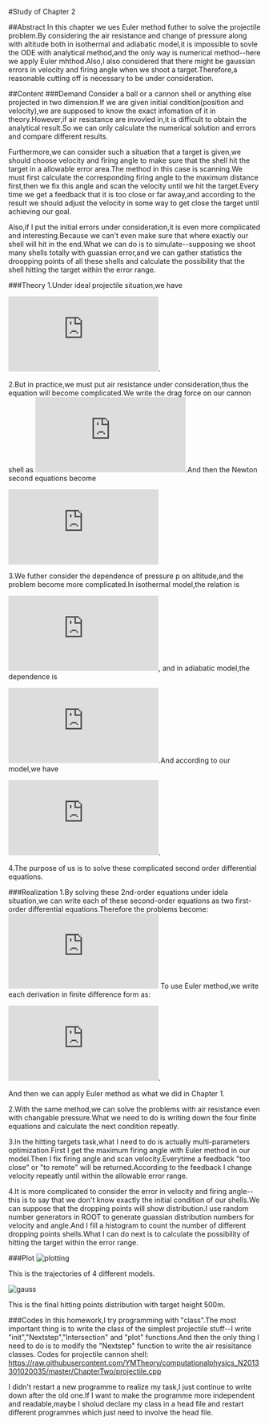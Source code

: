 #Study of Chapter 2

##Abstract
In this chapter we ues Euler method futher to solve the projectile problem.By considering the air resistance and change of pressure along with altitude both in isothermal and adiabatic model,it is impossible to sovle the ODE with analytical method,and the only way is numerical method--here we apply Euler mhthod.Also,I also considered that there might be gaussian errors in velocity and firing angle when we shoot a target.Therefore,a reasonable cutting off is necessary to be under consideration.

##Content
###Demand
Consider a ball or a cannon shell or anything else projected in two dimension.If we are given initial condition(position and velocity),we are supposed to know the exact infomation of it in theory.However,if air resistance are invovled in,it is difficult to obtain the analytical result.So we can only calculate the numerical solution and errors and compare different results.

Furthermore,we can consider such a situation that a target is given,we should choose velocity and firing angle to make sure that the shell hit the target in a allowable error area.The method in this case is scanning.We must first calculate the corresponding firing angle to the maximum distance first,then we fix this angle and scan the velocity until we hit the target.Every time we get a feedback that it is too close or far away,and according to the result we should adjust the velocity in some way to get close the target until achieving our goal.

Also,if I put the initial errors under consideration,it is even more complicated and interesting.Because we can't even make sure that where exactly our shell will hit in the end.What we can do is to simulate--supposing we shoot many shells totally with guassian error,and we can gather statistics the droopping points of all these shells and calculate the possibility that the shell hitting the target within the error range.

###Theory
1.Under ideal projectile situation,we have

![ideal Newton equation](http://latex.codecogs.com/gif.latex?%5Cfrac%7Bd%5E2x%7D%7Bdt%5E2%7D%3D0%2C%5Cfrac%7Bd%5E2y%7D%7Bdt%5E2%7D%3D-g).

2.But in practice,we must put air resistance under consideration,thus the equation will become complicated.We write the drag force on our cannon shell as ![drag force](http://latex.codecogs.com/gif.latex?F_%7Bdrag%7D%3D-B_2v%5E2).And then the Newton second equations become 

![air resistance](http://latex.codecogs.com/gif.latex?%5Cfrac%7Bd%5E2x%7D%7Bdt%5E2%7D%3D-B_2vv_x%2C%5Cfrac%7Bd%5E2y%7D%7Bdt%5E2%7D%3D-B_2vv_y-g)

3.We futher consider the dependence of pressure p on altitude,and the problem become more complicated.In isothermal model,the relation is 

![isothermal](http://latex.codecogs.com/gif.latex?p%28y%29%3Dp%280%29e%5E%7B-mgy/k_BT%7D),
and in adiabatic model,the dependence is 

![adiabatic](http://latex.codecogs.com/gif.latex?p%28y%29%3Dp%280%29%281-%5Cfrac%7Bay%7D%7BT_0%7D%29%5E%7B%5Calpha%20%7D).And according to our model,we have

![drag force](http://latex.codecogs.com/gif.latex?F%5E*_%7Bdrag%7D%3D%5Cfrac%7Bp%7D%7Bp_0%7DF_%7Bdrag%7D%28y%3D0%29).

4.The purpose of us is to solve these complicated second order differential equations.

###Realization
1.By solving these 2nd-order equations under idela situation,we can write each of these second-order equations as two first-order differential equations.Therefore the problems become:
![four 1-order](http://latex.codecogs.com/gif.latex?%5Cfrac%7Bdx%7D%7Bdt%7D%3Dv_x%2C%5Cfrac%7Bdv_x%7D%7Bdt%7D%3D0%2C%5Cfrac%7Bdy%7D%7Bdt%7D%3Dv_y%2C%5Cfrac%7Bdv_y%7D%7Bdt%7D%3D-g)
To use Euler method,we write each derivation in finite difference form as:

![finite](http://latex.codecogs.com/gif.latex?%5Cbegin%7Bcases%7D%20x_%7Bi&plus;1%7D%3Dx_i&plus;v_%7Bx%2Ci%7D%5CDelta%20t%5C%5C%20v_%7Bx%2Ci&plus;1%7D%3Dv_%7Bx%2Ci%7D%5C%5C%20y_%7Bi&plus;1%7D%3Dy_i&plus;v_%7By%2Ci%7D%5CDelta%20t%5C%5C%20v_%7By%2Ci&plus;1%7D%3Dv_%7By%2Ci%7D%20-g%5CDelta%20t%5C%5C%20%5Cend%7Bcases%7D).

And then we can apply Euler method as what we did in Chapter 1.

2.With the same method,we can solve the problems with air resistance even with changable pressure.What we need to do is writing down the four finite equations and calculate the next condition repeatly.

3.In the hitting targets task,what I need to do is actually multi-parameters optimization.First I get the maximum firing angle with Euler method in our model.Then I fix firing angle and scan velocity.Everytime a feedback "too close" or "to remote" will be returned.According to the feedback I change velocity repeatly until within the allowable error range.

4.It is more complicated to consider the error in velocity and firing angle--this is to say that we don't know exactly the initial condition of our shells.We can suppose that the dropping points will show distribution.I use random number generators in ROOT to generate guassian distribution numbers for velocity and angle.And I fill a histogram to count the number of different dropping points shells.What I can do next is to calculate the possibility of hitting the target within the error range.

###Plot
![plotting](https://raw.githubusercontent.com/YMTheory/computationalphysics_N2013301020035/master/ChapterTwo/projectile.png)

This is the trajectories of 4 different models.

![gauss](https://raw.githubusercontent.com/YMTheory/computationalphysics_N2013301020035/master/ChapterTwo/distance.png)

This is the final hitting points distribution with target height 500m.


###Codes
In this homework,I try programming with "class".The most important thing is to write the class of the simplest projectile stuff--I write "init","Nextstep","Intersection" and "plot" functions.And then the only thing I need to do is to modify the "Nextstep" function to write the air resisitance classes.
Codes for projectile cannon shell:
https://raw.githubusercontent.com/YMTheory/computationalphysics_N2013301020035/master/ChapterTwo/projectile.cpp

I didn't restart a new programme to realize my task,I just continue to write down after the old one.If I want to make the programme more independent and readable,maybe I sholud declare my class in a head file and restart different programmes which just need to involve the head file.

